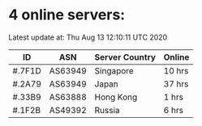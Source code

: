 # 4 online servers:

Latest update at: Thu Aug 13 12:10:11 UTC 2020

| ID | ASN | Server Country | Online |
| -- | --- | -------------- | ------ |
| #.7F1D | AS63949 | Singapore | 10 hrs |
| #.2A79 | AS63949 | Japan | 37 hrs |
| #.33B9 | AS63888 | Hong Kong | 1 hrs |
| #.1F2B | AS49392 | Russia | 6 hrs |

